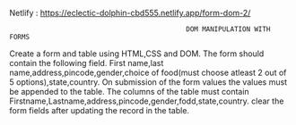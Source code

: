 
Netlify :  https://eclectic-dolphin-cbd555.netlify.app/form-dom-2/

                                                DOM MANIPULATION WITH FORMS
Create a form and table using HTML,CSS and DOM.
The form should contain the following field.
First name,last name,address,pincode,gender,choice of food(must choose atleast 2 out of 5 options),state,country.
On submission of the form values the values must be appended to the table.
The columns of the table must contain Firstname,Lastname,address,pincode,gender,fodd,state,country.
clear the form fields after updating the record in the table.
     

